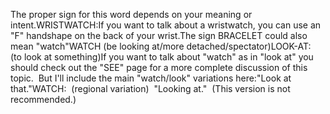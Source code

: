 The proper sign for this word depends on your meaning or intent.WRISTWATCH:If you want to talk about a wristwatch, you can use an "F" handshape on the back 
of your wrist.The sign BRACELET could also mean "watch"WATCH (be looking at/more detached/spectator)LOOK-AT:  (to look at something)If you want to talk about "watch" as in "look at" you should check out the "SEE"
  page for a more complete discussion of this topic.  But I'll include the 
  main "watch/look" variations here:"Look at that."WATCH:  (regional variation)  
	"Looking at."  (This version is not recommended.)